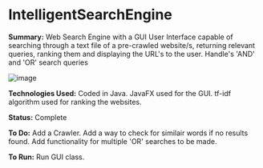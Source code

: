 # IntelligentSearchEngine

<b>Summary:</b>
Web Search Engine with a GUI User Interface capable of searching through a text file of a pre-crawled website/s, returning relevant queries, ranking them and displaying the URL's to the user.
Handle's 'AND' and 'OR' search queries

![image](https://user-images.githubusercontent.com/47950278/96028020-b0202000-0e50-11eb-9a34-1c3d58ae3f69.png)

<b>Technologies Used:</b>
Coded in Java. JavaFX used for the GUI. tf-idf algorithm used for ranking the websites.

<b>Status:</b>
Complete

<b>To Do:</b>
Add a Crawler. Add a way to check for similair words if no results found. Add functionality for multiple 'OR' searches to be made. 

<b>To Run:</b>
Run GUI class.
